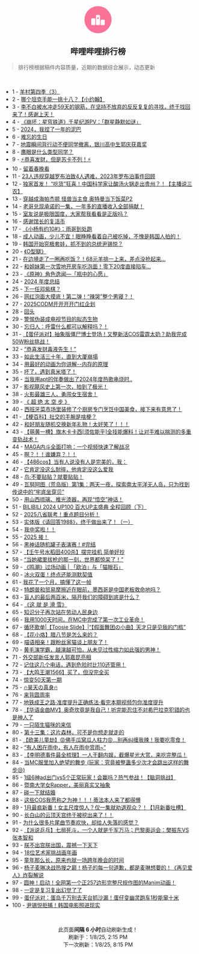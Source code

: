<div align="center">
    <img src="./assets/icon_rank.png" alt="logo" />
    <h2>哔哩哔哩排行榜</h>
</div>

> 排行榜根据稿件内容质量，近期的数据综合展示，动态更新

<br />

<ul><li><span>1 - <a href=https://www.bilibili.com/BV1LqrtY2EwU target=_blank>羊村第四季（3）</a></span></li><li><span>2 - <a href=https://www.bilibili.com/BV1pVrWY2EJK target=_blank>哪个坦克手能一挑十八？【小约翰】</a></span></li><li><span>3 - <a href=https://www.bilibili.com/BV1ewr8YEE8g target=_blank>李不白被水冲走59天的钢筋，在坚持不放弃的反反复复的寻找，终于找回来了！感谢上天！</a></span></li><li><span>4 - <a href=https://www.bilibili.com/BV1dCr3YqEtT target=_blank>《崩坏：星穹铁道》千星纪游PV：「群星静默如谜」</a></span></li><li><span>5 - <a href=https://www.bilibili.com/BV1eFrTYHE3o target=_blank>2024，我捏了一年的泥巴</a></span></li><li><span>6 - <a href=https://www.bilibili.com/BV1ZCrVYLEZj target=_blank>难忘的生日</a></span></li><li><span>7 - <a href=https://www.bilibili.com/BV1rprUY2EKg target=_blank>地震瞬间背行动不便同学撤离，银川高中生郭庆获嘉奖</a></span></li><li><span>8 - <a href=https://www.bilibili.com/BV16Er5YHEhZ target=_blank>鹰眼是什么类型同学？</a></span></li><li><span>9 - <a href=https://www.bilibili.com/BV1YYrGYPErL target=_blank>⚡️恭喜发财，但是苏卡不列！⚡️</a></span></li><li><span>10 - <a href=https://www.bilibili.com/BV1dw6UYTEu8 target=_blank>留着春晚看</a></span></li><li><span>11 - <a href=https://www.bilibili.com/BV1RarNYDEDd target=_blank>23人违规穿越罗布泊致4人遇难，2023年罗布泊事件回顾</a></span></li><li><span>12 - <a href=https://www.bilibili.com/BV1PcrbYcEJd target=_blank>独家首发！&nbsp;“吃货”狂喜！中国科学家让酸汤火锅走出贵州？！【主播说三农】</a></span></li><li><span>13 - <a href=https://www.bilibili.com/BV1CdrAY4EQW target=_blank>穿越成海帕杰顿&nbsp;怪兽当主食&nbsp;奥特曼当下饭菜P2</a></span></li><li><span>14 - <a href=https://www.bilibili.com/BV12srpYJEbf target=_blank>老哥兑现承诺的一集，一年多的直播收入全部捐献！</a></span></li><li><span>15 - <a href=https://www.bilibili.com/BV15GrVYqE7m target=_blank>室友说是极限国度，大家帮我看看是正版吗？</a></span></li><li><span>16 - <a href=https://www.bilibili.com/BV1oyrVYyEUY target=_blank>感谢馆长的复活币</a></span></li><li><span>17 - <a href=https://www.bilibili.com/BV1qxr5Y1E7f target=_blank>《小杨有约10#》：雨哥到处跑</a></span></li><li><span>18 - <a href=https://www.bilibili.com/BV1mprpYDExv target=_blank>成人动画，少儿不宜！眼睁睁看着自己被吃掉，不愧是韩国人拍的！</a></span></li><li><span>19 - <a href=https://www.bilibili.com/BV1sqrKYME6w target=_blank>韩国开始究极套娃，抓不到的总统尹锡悦？</a></span></li><li><span>20 - <a href=https://www.bilibili.com/BV13LrVYvEmP target=_blank>《O型腿》</a></span></li><li><span>21 - <a href=https://www.bilibili.com/BV134rQYrEnz target=_blank>在边境走了一圈再吃饭？！68元羊排一上来，差点没抢起来…</a></span></li><li><span>22 - <a href=https://www.bilibili.com/BV1ZsrAYmEHj target=_blank>和姐妹第一次雪地开房车吃泡面！零下20度直接陷车...</a></span></li><li><span>23 - <a href=https://www.bilibili.com/BV1nnrxYSEqB target=_blank>《原神》角色逸闻—「瓶中的心愿」</a></span></li><li><span>24 - <a href=https://www.bilibili.com/BV1cqrmYEEaL target=_blank>2024&nbsp;年度总结</a></span></li><li><span>25 - <a href=https://www.bilibili.com/BV1vsrGY6Edn target=_blank>下一任邓紫棋？</a></span></li><li><span>26 - <a href=https://www.bilibili.com/BV1WT6SYXE1D target=_blank>网红泡面大摸底！第二弹！“辣哭”整个男寝？！</a></span></li><li><span>27 - <a href=https://www.bilibili.com/BV1WjrxYpEgQ target=_blank>2025CODM开开开开门红企划</a></span></li><li><span>28 - <a href=https://www.bilibili.com/BV1NCrHYEE9Q target=_blank>回头</a></span></li><li><span>29 - <a href=https://www.bilibili.com/BV14UrxYhEGG target=_blank>警惕伪装成电视节目的拟态生物</a></span></li><li><span>30 - <a href=https://www.bilibili.com/BV1m4rPYKEmT target=_blank>忘归人：呼雷什么都可以解释吗？！</a></span></li><li><span>31 - <a href=https://www.bilibili.com/BV1cHrNYbE46 target=_blank>【蛋仔派对】抽象版僵尸博士登场！又整新活COS雷霆太奶？助我完成50W粉丝挑战！</a></span></li><li><span>32 - <a href=https://www.bilibili.com/BV1LKrsY3EdX target=_blank>“恭喜发财毒液先生！”</a></span></li><li><span>33 - <a href=https://www.bilibili.com/BV1bWrPYMEFM target=_blank>如此生活三十年，直到大厦崩塌</a></span></li><li><span>34 - <a href=https://www.bilibili.com/BV1Htr8YhELV target=_blank>用最好的动画为你讲解--内存的原理</a></span></li><li><span>35 - <a href=https://www.bilibili.com/BV1BWrGYgEED target=_blank>坏了，遇到真米塔了！</a></span></li><li><span>36 - <a href=https://www.bilibili.com/BV1pjrxYpEV2 target=_blank>当我用apt的伴奏做出了2024年度热歌串烧时..</a></span></li><li><span>37 - <a href=https://www.bilibili.com/BV13prSYiEhr target=_blank>影视飓风史上第一次，拍到了极光！</a></span></li><li><span>38 - <a href=https://www.bilibili.com/BV1ZhrNYHEjk target=_blank>火影最雄三人，勇闯女生宿舍！</a></span></li><li><span>39 - <a href=https://www.bilibili.com/BV1Y5rVYKEYS target=_blank>《&nbsp;超&nbsp;绝&nbsp;太&nbsp;空&nbsp;步&nbsp;》</a></span></li><li><span>40 - <a href=https://www.bilibili.com/BV1w1rJYuEex target=_blank>西班牙菜市场里装修了个厨房专门烹饪中国美食，接下来有意思了！</a></span></li><li><span>41 - <a href=https://www.bilibili.com/BV1FTrKYZEex target=_blank>【梗百科】社交的手腕是啥梗？</a></span></li><li><span>42 - <a href=https://www.bilibili.com/BV1PirSYoEvB target=_blank>和好朋友随机交换新年礼物！太好笑了！！！</a></span></li><li><span>43 - <a href=https://www.bilibili.com/BV1FcrsYyEcD target=_blank>【萌黄一槽】旗木卡卡西[须佐能乎]全技能爆料！让对手难以揣测的多重变轨战术！</a></span></li><li><span>44 - <a href=https://www.bilibili.com/BV1zHr5YJECU target=_blank>MAGA内斗全面打响：一个视频快速了解战况</a></span></li><li><span>45 - <a href=https://www.bilibili.com/BV1qjrMYbEYz target=_blank>啊？！！谁嫌弃？！！</a></span></li><li><span>46 - <a href=https://www.bilibili.com/BV1aErPYrEZc target=_blank>【486cos】当有人说没有人是完美的，我：</a></span></li><li><span>47 - <a href=https://www.bilibili.com/BV11trpY7Evk target=_blank>它肯定没这么耐摔，他肯定没这么爱我</a></span></li><li><span>48 - <a href=https://www.bilibili.com/BV14urNYqEGG target=_blank>鸟:不要贴贴？就要贴贴！</a></span></li><li><span>49 - <a href=https://www.bilibili.com/BV1qz62YPEmV target=_blank>瓦努阿图（荒岛版）第1集：两天一夜，探索南太平洋无人岛，只为找到传说中的“牢底坐穿贝”</a></span></li><li><span>50 - <a href=https://www.bilibili.com/BV1bHrVYhERH target=_blank>用山西琉璃、推光漆器，再现“悟空”神话！</a></span></li><li><span>51 - <a href=https://www.bilibili.com/BV1wr6uYMEFa target=_blank>BILIBILI&nbsp;2024&nbsp;UP100&nbsp;百大UP主盛典&nbsp;全程回顾（下）</a></span></li><li><span>52 - <a href=https://www.bilibili.com/BV11drNYNEbQ target=_blank>2025八省联考！重点题目分析！</a></span></li><li><span>53 - <a href=https://www.bilibili.com/BV1UKr5Y8E8i target=_blank>实体版《请回答1988》，终于做出来了！（一）</a></span></li><li><span>54 - <a href=https://www.bilibili.com/BV1Yqr5YuEH3 target=_blank>我中奖啦！！</a></span></li><li><span>55 - <a href=https://www.bilibili.com/BV1KxrVYZEXB target=_blank>2025&nbsp;接！</a></span></li><li><span>56 - <a href=https://www.bilibili.com/BV1GdrVYME7U target=_blank>黑神话随机罐子表演赛！#完结</a></span></li><li><span>57 - <a href=https://www.bilibili.com/BV1eprMYsECE target=_blank>【壬午号水稻田400杀】摆完挂机&nbsp;简单好抄</a></span></li><li><span>58 - <a href=https://www.bilibili.com/BV1HErNYhE9U target=_blank>“当她裙里拔枪的那一刻，世界都惊呆了！”</a></span></li><li><span>59 - <a href=https://www.bilibili.com/BV1JKrLYJEFv target=_blank>《鸣潮》过场动画&nbsp;|&nbsp;「欧泊」与「猫眼石」</a></span></li><li><span>60 - <a href=https://www.bilibili.com/BV1RhrAYCETf target=_blank>冰火双蛋！终点还能测默契值</a></span></li><li><span>61 - <a href=https://www.bilibili.com/BV1zsr5Y7Ecy target=_blank>我花了一个月，搞懂了这一帧</a></span></li><li><span>62 - <a href=https://www.bilibili.com/BV18WrPYME2k target=_blank>特朗普和贸易摩擦近在眼前，墨西哥是中国老板救命地吗？</a></span></li><li><span>63 - <a href=https://www.bilibili.com/BV1q2rPYpEDR target=_blank>盲人的最后两百米，隔开我们的障碍到底是什么？</a></span></li><li><span>64 - <a href=https://www.bilibili.com/BV1ZC6zY7Eio target=_blank>《这&nbsp;就&nbsp;是&nbsp;滑&nbsp;雪》</a></span></li><li><span>65 - <a href=https://www.bilibili.com/BV1J2rPYpEqK target=_blank>知识分子再次站在劳动人民身边</a></span></li><li><span>66 - <a href=https://www.bilibili.com/BV1FQrJYNEGD target=_blank>我用1000天时间，在MC中完成了第一次工业革命！</a></span></li><li><span>67 - <a href=https://www.bilibili.com/BV1Wu6SYHEeP target=_blank>循环歌单|【Toosie&nbsp;Slide】|“【假面舞团の小曲】天才只是见我的门槛”</a></span></li><li><span>68 - <a href=https://www.bilibili.com/BV1txrmYdESV target=_blank>【花小烙】腊八节是怎么来的？</a></span></li><li><span>69 - <a href=https://www.bilibili.com/BV1XhrGYvE6S target=_blank>喵语相亲！跟粉丝家猫谈上朋友了！</a></span></li><li><span>70 - <a href=https://www.bilibili.com/BV1ydrNYNEip target=_blank>黄毛演学霸，越演越可怕，从未见过性缩力如此强的男神！</a></span></li><li><span>71 - <a href=https://www.bilibili.com/BV1uAr5YYETt target=_blank>外交部新任发言人郭嘉昆亮相</a></span></li><li><span>72 - <a href=https://www.bilibili.com/BV1NW62YLE3s target=_blank>记住这几个电话，遇到危险时比110还管用！</a></span></li><li><span>73 - <a href=https://www.bilibili.com/BV1zVrMYhE3F target=_blank>【大鸣王潮1566】买了，但没完全买</a></span></li><li><span>74 - <a href=https://www.bilibili.com/BV1byr5YeEoX target=_blank>惊变50天第一期</a></span></li><li><span>75 - <a href=https://www.bilibili.com/BV1vfrbYnEDo target=_blank>🔥昊天の真身🔥</a></span></li><li><span>76 - <a href=https://www.bilibili.com/BV12srpYJE1L target=_blank>来背圆周率</a></span></li><li><span>77 - <a href=https://www.bilibili.com/BV1purGYDErc target=_blank>地铁成王之路·准度提升正确练法·看完本期视频包你准度提升</a></span></li><li><span>78 - <a href=https://www.bilibili.com/BV1mX6dYjEqW target=_blank>【华语金曲MV】奥奇坎竟是我自己！听完能忍住不对希巴拉克犯错的也是神人了</a></span></li><li><span>79 - <a href=https://www.bilibili.com/BV1fQrJYPEzu target=_blank>一只陌生猫咪的来信</a></span></li><li><span>80 - <a href=https://www.bilibili.com/BV1PfrtYaEGM target=_blank>第十三集：这片森林，可不是你想走就走的</a></span></li><li><span>81 - <a href=https://www.bilibili.com/BV1kG6SYJEM7 target=_blank>【欧美儿童劫】😡佛手瓜窝瓜人柱力😡...别再纠缠我辣！我要吃零食！</a></span></li><li><span>82 - <a href=https://www.bilibili.com/BV1CsrnYrEYK target=_blank>“有人困在雨中，有人在雨中赏雨~”</a></span></li><li><span>83 - <a href=https://www.bilibili.com/BV1hNrNYgEcY target=_blank>【李明德事件最全梳理】一人干翻内娱，截爆星光大赏，来吃完整瓜！</a></span></li><li><span>84 - <a href=https://www.bilibili.com/BV1sS6BYsEjU target=_blank>当MC服里加入绝望的舞步&nbsp;(玩家：究竟被整蛊多少次才会跳出这样的舞步😢)</a></span></li><li><span>85 - <a href=https://www.bilibili.com/BV1UgrtYNEu6 target=_blank>1级6神ad出门vs5个正常玩家！会赢吗？热气参战！【脑洞挑战】</a></span></li><li><span>86 - <a href=https://www.bilibili.com/BV1gD62YoEGh target=_blank>暨南大学女Rapper，美丽真实又抽象</a></span></li><li><span>87 - <a href=https://www.bilibili.com/BV1wxruYGE6P target=_blank>碰一下就结婚</a></span></li><li><span>88 - <a href=https://www.bilibili.com/BV1QM6UYAE2W target=_blank>这些COS我愿称之为神！！！蒂法本人来了都得懵</a></span></li><li><span>89 - <a href=https://www.bilibili.com/BV1MKrNYzEtu target=_blank>1月最疯新番！女主尺度惊人？仅一集就劝退观众？！【1月新番吐槽】</a></span></li><li><span>90 - <a href=https://www.bilibili.com/BV1nPrSYUEHj target=_blank>长白山的云顶天宫终于被挖出来了！！</a></span></li><li><span>91 - <a href=https://www.bilibili.com/BV17PrsYkE4e target=_blank>为什么很多片尾曲节奏欢快，却给人失落的感觉？</a></span></li><li><span>92 - <a href=https://www.bilibili.com/BV1j5rbYHExm target=_blank>【派说乒乓】七局死斗，一个人就是千军万马；巴黎奥运会：樊振东VS张本智和</a></span></li><li><span>93 - <a href=https://www.bilibili.com/BV1zurKYxEFg target=_blank>朕不出宫朕出国，震撼一下天下</a></span></li><li><span>94 - <a href=https://www.bilibili.com/BV1UCrAYvE8B target=_blank>18位艺术家挑战画年画</a></span></li><li><span>95 - <a href=https://www.bilibili.com/BV1NC6mYnEMY target=_blank>童年那么长，原来也就一场跨年晚会的时间</a></span></li><li><span>96 - <a href=https://www.bilibili.com/BV1E4rtYWEna target=_blank>杨子麦琳决战热搜之巅！杨子的每一句道歉，都是麦琳想要的！《再见爱人》炸裂解说</a></span></li><li><span>97 - <a href=https://www.bilibili.com/BV1hxrKYyEG1 target=_blank>圆神！启动！全网第一个正257边形完整尺规作图的Manim动画！</a></span></li><li><span>98 - <a href=https://www.bilibili.com/BV1jarNYQEj6 target=_blank>一定是复习复出幻觉了了</a></span></li><li><span>99 - <a href=https://www.bilibili.com/BV1TWrVYFE22 target=_blank>蛋仔派对：蛋岛千万别去天台抓沙漏！蛋仔变幽灵跑车1秒能窜十米</a></span></li><li><span>100 - <a href=https://www.bilibili.com/BV1FxrNYdE3o target=_blank>尹锡悦拒捕！韩国电影照进现实</a></span></li></ul>

<br />

<p align=center>此页面<strong>间隔 6 小时</strong>自动刷新生成！<br>刷新于：1/8/25, 2:15 PM<br>下一次刷新：1/8/25, 8:15 PM</p>
